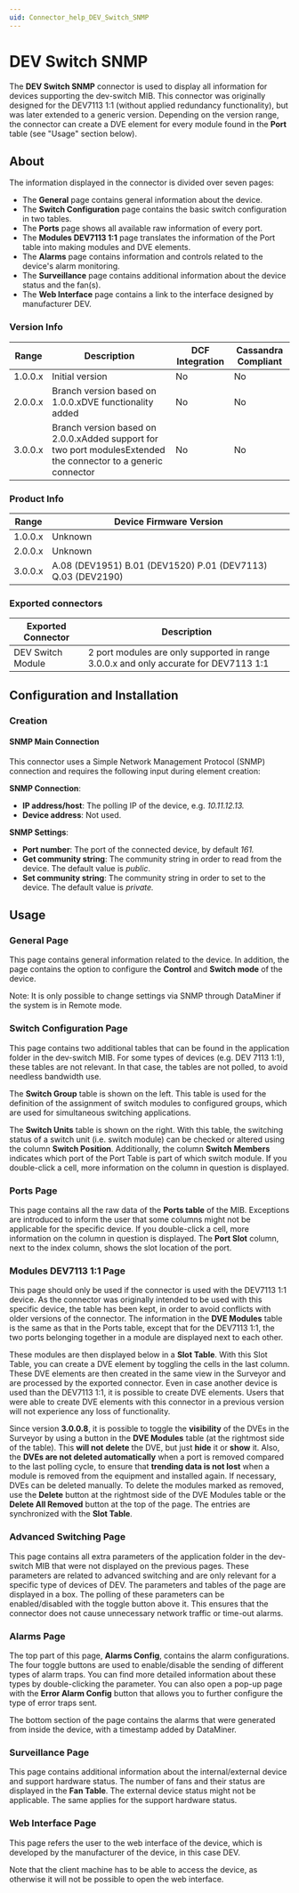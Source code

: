 ```yaml
---
uid: Connector_help_DEV_Switch_SNMP
---
```


# DEV Switch SNMP

The **DEV Switch SNMP** connector is used to display all information for devices supporting the dev-switch MIB. This connector was originally designed for the DEV7113 1:1 (without applied redundancy functionality), but was later extended to a generic version. Depending on the version range, the connector can create a DVE element for every module found in the **Port** table (see "Usage" section below).

## About

The information displayed in the connector is divided over seven pages:

- The **General** page contains general information about the device.
- The **Switch Configuration** page contains the basic switch configuration in two tables.
- The **Ports** page shows all available raw information of every port.
- The **Modules DEV7113 1:1** page translates the information of the Port table into making modules and DVE elements.
- The **Alarms** page contains information and controls related to the device's alarm monitoring.
- The **Surveillance** page contains additional information about the device status and the fan(s).
- The **Web Interface** page contains a link to the interface designed by manufacturer DEV.

### Version Info

| **Range** | **Description**                                                                                          | **DCF Integration** | **Cassandra Compliant** |
|------------------|----------------------------------------------------------------------------------------------------------|---------------------|-------------------------|
| 1.0.0.x          | Initial version                                                                                          | No                  | No                      |
| 2.0.0.x          | Branch version based on 1.0.0.xDVE functionality added                                                   | No                  | No                      |
| 3.0.0.x          | Branch version based on 2.0.0.xAdded support for two port modulesExtended the connector to a generic connector | No                  | No                      |

### Product Info

| **Range** | **Device Firmware Version**                                 |
|------------------|-------------------------------------------------------------|
| 1.0.0.x          | Unknown                                                     |
| 2.0.0.x          | Unknown                                                     |
| 3.0.0.x          | A.08 (DEV1951) B.01 (DEV1520) P.01 (DEV7113) Q.03 (DEV2190) |

### Exported connectors

| **Exported Connector** | **Description**                                                                      |
|-----------------------|--------------------------------------------------------------------------------------|
| DEV Switch Module     | 2 port modules are only supported in range 3.0.0.x and only accurate for DEV7113 1:1 |

## Configuration and Installation

### Creation

#### SNMP Main Connection

This connector uses a Simple Network Management Protocol (SNMP) connection and requires the following input during element creation:

**SNMP Connection**:

- **IP address/host**: The polling IP of the device, e.g. *10.11.12.13.*
- **Device address**: Not used.

**SNMP Settings**:

- **Port number**: The port of the connected device, by default *161.*
- **Get community string**: The community string in order to read from the device. The default value is *public*.
- **Set community string**: The community string in order to set to the device. The default value is *private.*

## Usage

### General Page

This page contains general information related to the device. In addition, the page contains the option to configure the **Control** and **Switch mode** of the device.

Note: It is only possible to change settings via SNMP through DataMiner if the system is in Remote mode.

### Switch Configuration Page

This page contains two additional tables that can be found in the application folder in the dev-switch MIB. For some types of devices (e.g. DEV 7113 1:1), these tables are not relevant. In that case, the tables are not polled, to avoid needless bandwidth use.

The **Switch Group** table is shown on the left. This table is used for the definition of the assignment of switch modules to configured groups, which are used for simultaneous switching applications.

The **Switch Units** table is shown on the right. With this table, the switching status of a switch unit (i.e. switch module) can be checked or altered using the column **Switch Position**. Additionally, the column **Switch Members** indicates which port of the Port Table is part of which switch module. If you double-click a cell, more information on the column in question is displayed.

### Ports Page

This page contains all the raw data of the **Ports table** of the MIB. Exceptions are introduced to inform the user that some columns might not be applicable for the specific device. If you double-click a cell, more information on the column in question is displayed. The **Port Slot** column, next to the index column, shows the slot location of the port.

### Modules DEV7113 1:1 Page

This page should only be used if the connector is used with the DEV7113 1:1 device. As the connector was originally intended to be used with this specific device, the table has been kept, in order to avoid conflicts with older versions of the connector. The information in the **DVE Modules** table is the same as that in the Ports table, except that for the DEV7113 1:1, the two ports belonging together in a module are displayed next to each other.

These modules are then displayed below in a **Slot Table**. With this Slot Table, you can create a DVE element by toggling the cells in the last column. These DVE elements are then created in the same view in the Surveyor and are processed by the exported connector. Even in case another device is used than the DEV7113 1:1, it is possible to create DVE elements. Users that were able to create DVE elements with this connector in a previous version will not experience any loss of functionality.

Since version **3.0.0.8**, it is possible to toggle the **visibility** of the DVEs in the Surveyor by using a button in the **DVE Modules** table (at the rightmost side of the table). This **will not** **delete** the DVE, but just **hide** it or **show** it. Also, the **DVEs are not deleted automatically** when a port is removed compared to the last polling cycle, to ensure that **trending data is not lost** when a module is removed from the equipment and installed again. If necessary, DVEs can be deleted manually. To delete the modules marked as removed, use the **Delete** button at the rightmost side of the DVE Modules table or the **Delete All Removed** button at the top of the page. The entries are synchronized with the **Slot Table**.

### Advanced Switching Page

This page contains all extra parameters of the application folder in the dev-switch MIB that were not displayed on the previous pages. These parameters are related to advanced switching and are only relevant for a specific type of devices of DEV. The parameters and tables of the page are displayed in a box. The polling of these parameters can be enabled/disabled with the toggle button above it. This ensures that the connector does not cause unnecessary network traffic or time-out alarms.

### Alarms Page

The top part of this page, **Alarms Config**, contains the alarm configurations. The four toggle buttons are used to enable/disable the sending of different types of alarm traps. You can find more detailed information about these types by double-clicking the parameter. You can also open a pop-up page with the **Error Alarm Config** button that allows you to further configure the type of error traps sent.

The bottom section of the page contains the alarms that were generated from inside the device, with a timestamp added by DataMiner.

### Surveillance Page

This page contains additional information about the internal/external device and support hardware status. The number of fans and their status are displayed in the **Fan Table**. The external device status might not be applicable. The same applies for the support hardware status.

### Web Interface Page

This page refers the user to the web interface of the device, which is developed by the manufacturer of the device, in this case DEV.

Note that the client machine has to be able to access the device, as otherwise it will not be possible to open the web interface.
